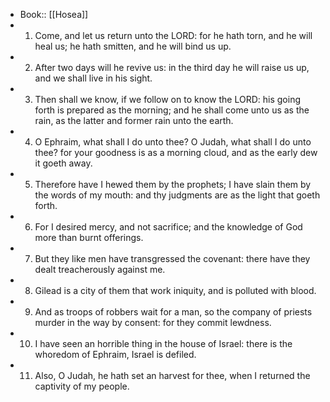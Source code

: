 - Book:: [[Hosea]]
- 1. Come, and let us return unto the LORD: for he hath torn, and he will heal us; he hath smitten, and he will bind us up.
- 2. After two days will he revive us: in the third day he will raise us up, and we shall live in his sight.
- 3. Then shall we know, if we follow on to know the LORD: his going forth is prepared as the morning; and he shall come unto us as the rain, as the latter and former rain unto the earth.
- 4. O Ephraim, what shall I do unto thee? O Judah, what shall I do unto thee? for your goodness is as a morning cloud, and as the early dew it goeth away.
- 5. Therefore have I hewed them by the prophets; I have slain them by the words of my mouth: and thy judgments are as the light that goeth forth.
- 6. For I desired mercy, and not sacrifice; and the knowledge of God more than burnt offerings.
- 7. But they like men have transgressed the covenant: there have they dealt treacherously against me.
- 8. Gilead is a city of them that work iniquity, and is polluted with blood.
- 9. And as troops of robbers wait for a man, so the company of priests murder in the way by consent: for they commit lewdness.
- 10. I have seen an horrible thing in the house of Israel: there is the whoredom of Ephraim, Israel is defiled.
- 11. Also, O Judah, he hath set an harvest for thee, when I returned the captivity of my people.
